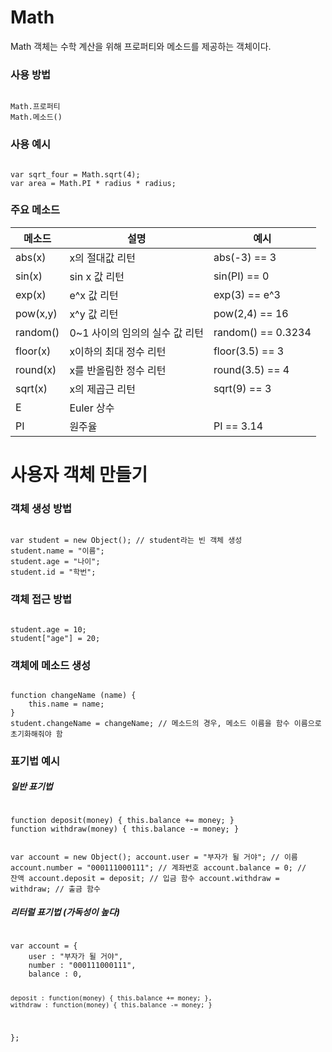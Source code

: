# Math
Math 객체는 수학 계산을 위해 프로퍼티와 메소드를 제공하는 객체이다.



### 사용 방법
<code>
Math.프로퍼티  
Math.메소드()
</code>



### 사용 예시
<code>
var sqrt_four = Math.sqrt(4);
var area = Math.PI * radius * radius;
</code>



### 주요 메소드
| 메소드 | 설명 | 예시 |
|---|---|---|
|abs(x)|x의 절대값 리턴|abs(-3) == 3|
|sin(x)|sin x 값 리턴|sin(PI) == 0|
|exp(x)|e^x 값 리턴|exp(3) == e^3|
|pow(x,y)|x^y 값 리턴|pow(2,4) == 16|
|random()|0~1 사이의 임의의 실수 값 리턴|random() == 0.3234|
|floor(x)|x이하의 최대 정수 리턴|floor(3.5) == 3|
|round(x)|x를 반올림한 정수 리턴|round(3.5) == 4|
|sqrt(x)|x의 제곱근 리턴|sqrt(9) == 3|
|E|Euler 상수||
|PI|원주율|PI == 3.14|



# 사용자 객체 만들기



### 객체 생성 방법
<code>
var student = new Object(); // student라는 빈 객체 생성
student.name = "이름";
student.age = "나이";
student.id = "학번";
</code>



### 객체 접근 방법
<code>
student.age = 10;
student["age"] = 20;
</code>



### 객체에 메소드 생성
<code>
function changeName (name) {
    this.name = name;
}
student.changeName = changeName; // 메소드의 경우, 메소드 이름을 함수 이름으로 초기화해줘야 함
</code>



### 표기법 예시

##### 일반 표기법
<code>
function deposit(money) { this.balance += money; }
function withdraw(money) { this.balance -= money; }

var account = new Object();
account.user = "부자가 될 거야"; // 이름
account.number = "000111000111"; // 계좌번호
account.balance = 0; // 잔액
account.deposit = deposit; // 입금 함수
account.withdraw = withdraw; // 출금 함수
</code>

##### 리터럴 표기법 (가독성이 높다)
<code>
var account = {
    user : "부자가 될 거야",
    number : "000111000111",
    balance : 0,

    deposit : function(money) { this.balance += money; },
    withdraw : function(money) { this.balance -= money; }
};
</code>